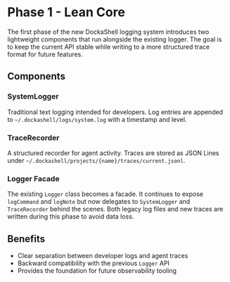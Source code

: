 # Phase 1 - Lean Core

The first phase of the new DockaShell logging system introduces two lightweight
components that run alongside the existing logger. The goal is to keep the
current API stable while writing to a more structured trace format for future
features.

## Components

### SystemLogger
Traditional text logging intended for developers. Log entries are appended to
`~/.dockashell/logs/system.log` with a timestamp and level.

### TraceRecorder
A structured recorder for agent activity. Traces are stored as JSON Lines under
`~/.dockashell/projects/{name}/traces/current.jsonl`.

### Logger Facade
The existing `Logger` class becomes a facade. It continues to expose
`logCommand` and `logNote` but now delegates to `SystemLogger` and
`TraceRecorder` behind the scenes. Both legacy log files and new traces are
written during this phase to avoid data loss.

## Benefits
- Clear separation between developer logs and agent traces
- Backward compatibility with the previous `Logger` API
- Provides the foundation for future observability tooling

